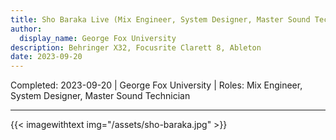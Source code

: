```yaml
---
title: Sho Baraka Live (Mix Engineer, System Designer, Master Sound Technician)
author:
  display_name: George Fox University
description: Behringer X32, Focusrite Clarett 8, Ableton
date: 2023-09-20
---
```

Completed: 2023-09-20 | George Fox University | Roles: Mix Engineer, System Designer, Master Sound Technician

---
{{< imagewithtext img="/assets/sho-baraka.jpg" >}}
